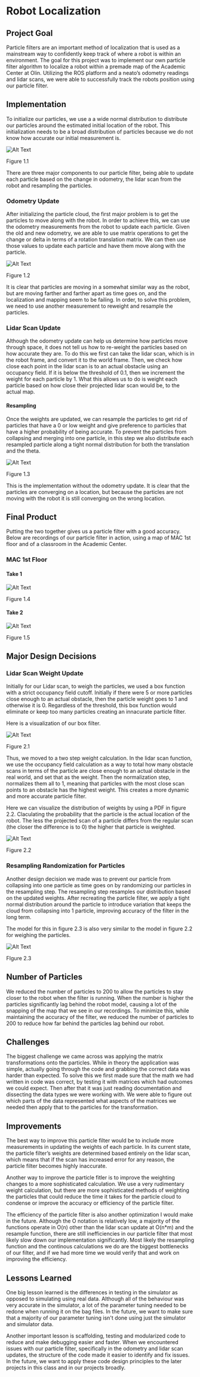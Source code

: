 # Robot Localization

## Project Goal
Particle filters are an important method of localization that is used as a mainstream way to confidently keep track of where a robot is within an environment. The goal for this project was to implement our own particle filter algorithm to localize a robot within a premade map of the Academic Center at Olin. Utilizing the ROS platform and a neato’s odometry readings and lidar scans, we were able to successfully track the robots position using our particle filter.

## Implementation
To initialize our particles, we use a a wide normal distribution to distribute our particles around the estimated initial location of the robot. This initialization needs to be a broad distribution of particles because we do not know how accurate our initial measurement is. 

![Alt Text](media/init_particles.png)

Figure 1.1

There are three major components to our particle filter, being able to update each particle based on the change in odometry, the lidar scan from the robot and resampling the particles. 

### Odometry Update
After initializing the particle cloud, the first major problem is to get the particles to move along with the robot. In order to achieve this, we can use the odometry measurements from the robot to update each particle. Given the old and new odometry, we are able to use matrix operations to get the change or delta in terms of a rotation translation matrix. We can then use those values to update each particle and have them move along with the particle.

![Alt Text](media/odom.gif)

Figure 1.2

It is clear that particles are moving in a somewhat similar way as the robot, but are moving farther and farther apart as time goes on, and the localization and mapping seem to be failing. In order, to solve this problem, we need to use another measurement to reweight and resample the particles. 

### Lidar Scan Update
Although the odometry update can help us determine how particles move through space, it does not tell us how to re-weight the particles based on how accurate they are. To do this we first can take the lidar scan, which is in the robot frame, and convert it to the world frame. Then, we check how close each point in the lidar scan is to an actual obstacle using an occupancy field. If it is below the threshold of 0.1, then we increment the weight for each particle by 1. What this allows us to do is weight each particle based on how close their projected lidar scan would be, to the actual map. 

#### Resampling
Once the weights are updated, we can resample the particles to get rid of particles that have a 0 or low weight and give preference to particles that have a higher probability of being accurate. To prevent the particles from collapsing and merging into one particle, in this step we also distribute each resampled particle along a tight normal distribution for both the translation and the theta. 

![Alt Text](media/lidar_scan.gif)

Figure 1.3

This is the implementation without the odometry update. It is clear that the particles are converging on a location, but because the particles are not moving with the robot it is still converging on the wrong location. 

## Final Product
Putting the two together gives us a particle filter with a good accuracy. Below are recordings of our particle filter in action, using a map of MAC 1st floor and of a classroom in the Academic Center. 
### MAC 1st Floor

#### Take 1

![Alt Text](media/mac.gif)

Figure 1.4

#### Take 2
![Alt Text](media/take2.gif)

Figure 1.5

## Major Design Decisions

### Lidar Scan Weight Update

Initially for our Lidar scan, to weigh the particles, we used a box function with a strict occupancy field cutoff. Initially if there were 5 or more particles close enough to an actual obstacle, then the particle weight goes to 1 and otherwise it is 0. Regardless of the threshold, this box function would eliminate or keep too many particles creating an innacurate particle filter.

Here is a visualization of our box filter.

![Alt Text](media/box_function.png)

Figure 2.1

Thus, we moved to a two step weight calculation. In the lidar scan function, we use the occupancy field calculation as a way to total how many obstacle scans in terms of the particle are close enough to an actual obstacle in the real world, and set that as the weight. Then the normalization step, normalizes them all to 1, meaning that particles with the most close scan points to an obstacle has the highest weight. This creates a more dynamic and more accurate particle filter. 

Here we can visualize the distribution of weights by using a PDF in figure 2.2. Claculating the probability that the particle is the actual location of the robot. The less the projected scan of a particle differs from the regular scan (the closer the difference is to 0) the higher that particle is weighted.

![Alt Text](media/normalpdf.png)

Figure 2.2

### Resampling Randomization for Particles
Another design decision we made was to prevent our particle from collapsing into one particle as time goes on by randomizing our particles in the resampling step. The resampling step resamples our distribution based on the updated weights. After recreating the particle filter, we apply a tight normal distribution around the particle to introduce variation that keeps the cloud from collapsing into 1 particle, improving accuracy of the filter in the long term. 

The model for this in figure 2.3 is also very similar to the model in figure 2.2 for weighing the particles. 

![Alt Text](media/norm_disp.png)

FIgure 2.3

## Number of Particles
We reduced the number of particles to 200 to allow the particles to stay closer to the robot when the filter is running. When the number is higher the particles significantly lag behind the robot model, causing a lot of the snapping of the map that we see in our recordings. To minimize this, while maintaining the accuracy of the filter, we reduced the number of particles to 200 to reduce how far behind the particles lag behind our robot. 

## Challenges

The biggest challenge we came across was applying the matrix transformations onto the particles. While in theory the application was simple, actually going through the code and grabbing the correct data was harder than expected. To solve this we first made sure that the math we had written in code was correct, by testing it with matrices which had outcomes we could expect. Then after that it was just reading documentation and dissecting the data types we were working with. We were able to figure out which parts of the data represented what aspects of the matrices we needed then apply that to the particles for the transformation. 

## Improvements

The best way to improve this particle filter would be to include more measurements in updating the weights of each particle. In its current state, the particle filter’s weights are determined based entirely on the lidar scan, which means that if the scan has increased error for any reason, the particle filter becomes highly inaccurate. 

Another way to improve the particle fitler is to improve the weighting changes to a more sophisticated calculation. We use a very rudimentary weight calculation, but there are more sophisticated methods of weighting the particles that could reduce the time it takes for the particle cloud to condense or improve the accuracy or efficiency of the particle filter.

The efficiency of the particle filter is also another optimization I would make in the future. Although the O notation is relatively low, a majority of the functions operate in O(n) other than the lidar scan update at O(n*m) and the resample function, there are still inefficiencies in our particle filter that most likely slow down our implementation significantly. Most likely the resampling function and the continous calculations we do are the biggest bottlenecks of our filter, and if we had more time we would verify that and work on improving the efficiency. 


## Lessons Learned

One big lesson learned is the differences in testing in the simulator as opposed to simulating using real data. Although all of the behaviour was very accurate in the simulator, a lot of the parameter tuning needed to be redone when running it on the bag files. In the future, we want to make sure that a majority of our parameter tuning isn't done using just the simulator and simulator data.

Another important lesson is scaffolding, testing and modularized code to reduce and make debugging easier and faster. When we encountered issues with our particle filter, specifically in the odometry and lidar scan updates, the structure of the code made it easier to identify and fix issues. In the future, we want to apply these code design principles to the later projects in this class and in our projects broadly. 